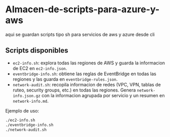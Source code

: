 # Almacen-de-scripts-para-azure-y-aws
aqui se guardan scripts tipo sh para servicios de aws y azure desde cli

## Scripts disponibles
- `ec2-info.sh`: explora todas las regiones de AWS y guarda la informacion de EC2 en `ec2-info.json`.
- `eventbridge-info.sh`: obtiene las reglas de EventBridge en todas las regiones y las guarda en `eventbridge-rules.json`.
- `network-audit.sh`: recopila informacion de redes (VPC, VPN, tablas de ruteo, security groups, etc.) en todas las regiones. Genera `network-info.json.gz` con la informacion agrupada por servicio y un resumen en `network-info.md`.

Ejemplo de uso:
```sh
./ec2-info.sh
./eventbridge-info.sh
./network-audit.sh
```
